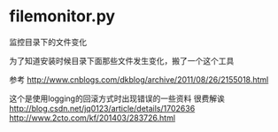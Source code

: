 # filemonitor.py
监控目录下的文件变化

为了知道安装时候目录下面那些文件发生变化，搬了一个这个工具

参考
http://www.cnblogs.com/dkblog/archive/2011/08/26/2155018.html

这个是使用logging的回滚方式时出现错误的一些资料
很费解诶
http://blog.csdn.net/jq0123/article/details/1702636
http://www.2cto.com/kf/201403/283726.html

